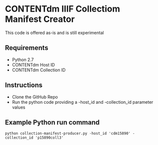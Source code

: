# CONTENTdm IIIF Collectiom Manifest Creator
This code is offered as-is and is still experimental
## Requirements
* Python 2.7
* CONTENTdm Host ID
* CONTENTdm Collection ID

## Instructions
* Clone the GitHub Repo
* Run the python code providing a -host_id and -collection_id parameter values

## Example Python run command
`python collection-manifest-producer.py -host_id 'cdm15890' -collection_id 'p15890coll3'`
